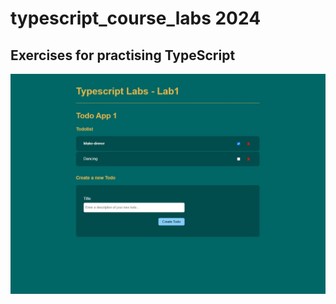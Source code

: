 # typescript_course_labs 2024

## Exercises for practising TypeScript

![Screenshot](screenshot.jpg?raw=true "Screenshot")
